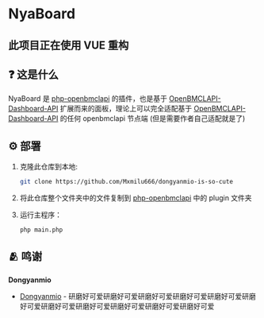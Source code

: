 # NyaBoard

## 此项目正在使用 VUE 重构

## ❓ 这是什么

NyaBoard 是 [php-openbmclapi](https://github.com/AppleBlockTeam/php-openbmclapi) 的插件，也是基于 [OpenBMCLAPI-Dashboard-API](https://github.com/UNi-Network0/OpenBMCLAPI-Dashboard-APIDocs) 扩展而来的面板，理论上可以完全适配基于 [OpenBMCLAPI-Dashboard-API](https://github.com/UNi-Network0/OpenBMCLAPI-Dashboard-APIDocs) 的任何 openbmclapi 节点端 (但是需要作者自己适配就是了)

## ⚙️ 部署

1. 克隆此仓库到本地:

    ```sh
    git clone https://github.com/Mxmilu666/dongyanmio-is-so-cute
    ```

2. 将此仓库整个文件夹中的文件复制到 [php-openbmclapi](https://github.com/AppleBlockTeam/php-openbmclapi) 中的 plugin 文件夹

3. 运行主程序：

    ```sh
    php main.php
    ```

## 🫂 鸣谢

**Dongyanmio**
- [Dongyanmio](https://github.com/Dongyanmio) - 研磨好可爱研磨好可爱研磨好可爱研磨好可爱研磨好可爱研磨好可爱研磨好可爱研磨好可爱研磨好可爱研磨好可爱研磨好可爱

